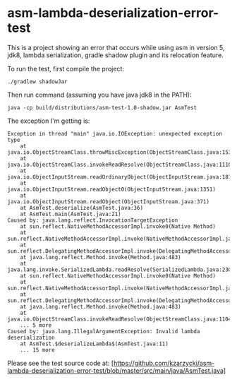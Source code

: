 asm-lambda-deserialization-error-test
=====================================

This is a project showing an error that occurs while using asm in version 5, jdk8, lambda serialization, gradle shadow plugin and its relocation feature.

To run the test, first compile the project:

    ./gradlew shadowJar

Then run command (assuming you have java jdk8 in the PATH):

    java -cp build/distributions/asm-test-1.0-shadow.jar AsmTest


The exception I'm getting is:

    Exception in thread "main" java.io.IOException: unexpected exception type
        at java.io.ObjectStreamClass.throwMiscException(ObjectStreamClass.java:1538)
        at java.io.ObjectStreamClass.invokeReadResolve(ObjectStreamClass.java:1110)
        at java.io.ObjectInputStream.readOrdinaryObject(ObjectInputStream.java:1810)
        at java.io.ObjectInputStream.readObject0(ObjectInputStream.java:1351)
        at java.io.ObjectInputStream.readObject(ObjectInputStream.java:371)
        at AsmTest.deserialize(AsmTest.java:36)
        at AsmTest.main(AsmTest.java:21)
    Caused by: java.lang.reflect.InvocationTargetException
        at sun.reflect.NativeMethodAccessorImpl.invoke0(Native Method)
        at sun.reflect.NativeMethodAccessorImpl.invoke(NativeMethodAccessorImpl.java:62)
        at sun.reflect.DelegatingMethodAccessorImpl.invoke(DelegatingMethodAccessorImpl.java:43)
        at java.lang.reflect.Method.invoke(Method.java:483)
        at java.lang.invoke.SerializedLambda.readResolve(SerializedLambda.java:230)
        at sun.reflect.NativeMethodAccessorImpl.invoke0(Native Method)
        at sun.reflect.NativeMethodAccessorImpl.invoke(NativeMethodAccessorImpl.java:62)
        at sun.reflect.DelegatingMethodAccessorImpl.invoke(DelegatingMethodAccessorImpl.java:43)
        at java.lang.reflect.Method.invoke(Method.java:483)
        at java.io.ObjectStreamClass.invokeReadResolve(ObjectStreamClass.java:1104)
        ... 5 more
    Caused by: java.lang.IllegalArgumentException: Invalid lambda deserialization
        at AsmTest.$deserializeLambda$(AsmTest.java:11)
        ... 15 more


Please see the test source code at: [https://github.com/kzarzycki/asm-lambda-deserialization-error-test/blob/master/src/main/java/AsmTest.java]
